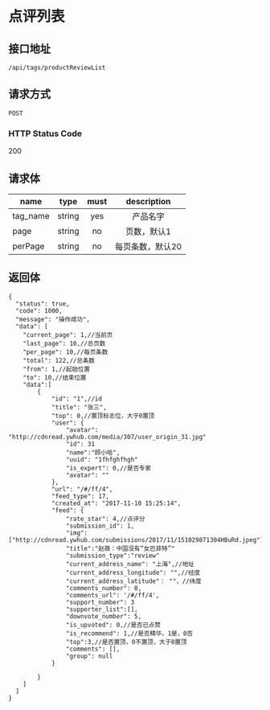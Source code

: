 # 点评列表

## 接口地址

`/api/tags/productReviewList`

## 请求方式

`POST`

### HTTP Status Code

200

## 请求体

| name     | type     | must     | description |
|----------|:--------:|:--------:|:--------:|
| tag_name   | string   | yes     | 产品名字 |
| page   | string   | no      | 页数，默认1 |
| perPage   | string   | no      | 每页条数，默认20 |

## 返回体

```json5
{
  "status": true,
  "code": 1000,
  "message": "操作成功",
  "data": [
    "current_page": 1,//当前页
    "last_page": 10,//总页数
    "per_page": 10,//每页条数
    "total": 122,//总条数
    "from": 1,//起始位置
    "to": 10,//结束位置
    "data":[
        {
            "id": "1",//id
            "title": "张三",
            "top": 0,//置顶标志位，大于0置顶
            "user": {
                "avatar": "http://cdnread.ywhub.com/media/307/user_origin_31.jpg"
                "id": 31
                "name":"顾小哈",
                "uuid": "1fhfghfhgh"
                "is_expert": 0,//是否专家
                "avatar": ""
            },
            "url": "/#/ff/4",
            "feed_type": 17,
            "created_at": "2017-11-10 15:25:14",
            "feed": {
                "rate_star": 4,//点评分
                "submission_id": 1,
                "img":["http://cdnread.ywhub.com/submissions/2017/11/151029871304HBuRd.jpeg"]
                "title":"赵薇：中国没有“女巴菲特”"
                "submission_type":"review"
                "current_address_name": "上海",//地址
                "current_address_longitude": "",//经度
                "current_address_latitude"： ""，//纬度
                "comments_number": 0,
                "comments_url": '/#/ff/4',
                "support_number": 3
                "supporter_list":[],
                "downvote_number": 5,
                "is_upvoted": 0,//是否已点赞
                "is_recommend": 1,//是否精华，1是，0否
                "top":3,//是否置顶，0不置顶，大于0置顶
                "comments": [],
                "group": null
            }
            
        }
    ]
  ]
}
``` 
